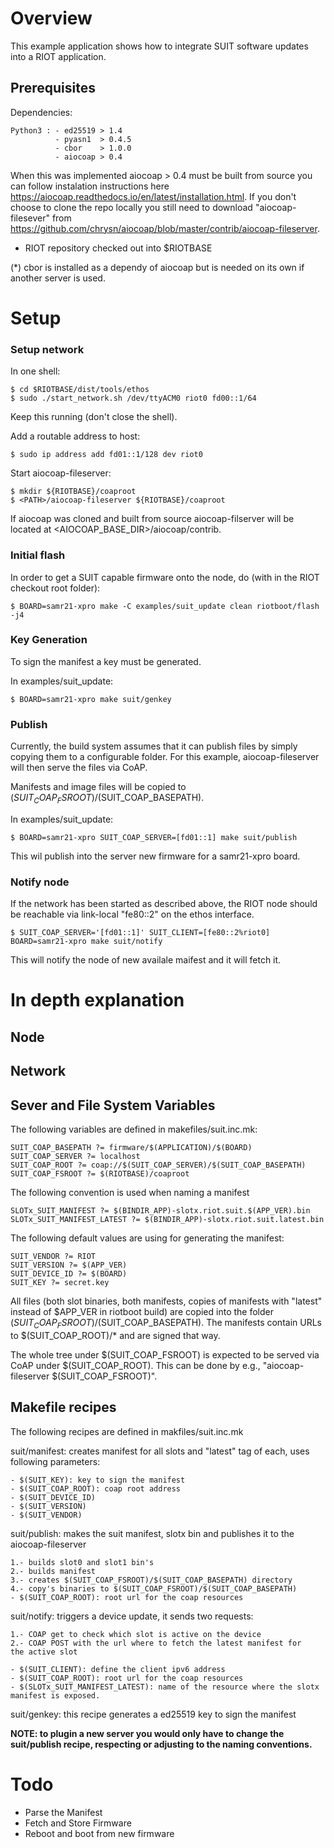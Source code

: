 # Overview

This example application shows how to integrate SUIT software updates into a
RIOT application.

## Prerequisites

Dependencies:
    
    Python3 : - ed25519 > 1.4
              - pyasn1  > 0.4.5
              - cbor    > 1.0.0 
              - aiocoap > 0.4

When this was implemented aiocoap > 0.4 must be built from source you can follow 
instalation instructions here https://aiocoap.readthedocs.io/en/latest/installation.html. 
If you don't choose to clone the repo locally you still need to download "aiocoap-filesever"
 from https://github.com/chrysn/aiocoap/blob/master/contrib/aiocoap-fileserver.

- RIOT repository checked out into $RIOTBASE

(*) cbor is installed as a dependy of aiocoap but is needed on its own if another 
server is used.

# Setup

### Setup network

In one shell:

    $ cd $RIOTBASE/dist/tools/ethos
    $ sudo ./start_network.sh /dev/ttyACM0 riot0 fd00::1/64

Keep this running (don't close the shell).

Add a routable address to host:

    $ sudo ip address add fd01::1/128 dev riot0

Start aiocoap-fileserver:

    $ mkdir ${RIOTBASE}/coaproot
    $ <PATH>/aiocoap-fileserver ${RIOTBASE}/coaproot

If aiocoap was cloned and built from source aiocoap-filserver will be located
at <AIOCOAP_BASE_DIR>/aiocoap/contrib.

### Initial flash

In order to get a SUIT capable firmware onto the node, do (with in the RIOT
checkout root folder):

    $ BOARD=samr21-xpro make -C examples/suit_update clean riotboot/flash -j4

### Key Generation

To sign the manifest a key must be generated.

In examples/suit_update:

    $ BOARD=samr21-xpro make suit/genkey

### Publish

Currently, the build system assumes that it can publish files by simply copying
them to a configurable folder. For this example, aiocoap-fileserver will then
serve the files via CoAP.

Manifests and image files will be copied to
$(SUIT_COAP_FSROOT)/$(SUIT_COAP_BASEPATH).

In examples/suit_update:

    $ BOARD=samr21-xpro SUIT_COAP_SERVER=[fd01::1] make suit/publish

This wil publish into the server new firmware for a samr21-xpro board.

### Notify node

If the network has been started as described above, the RIOT node should be
reachable via link-local "fe80::2" on the ethos interface.

    $ SUIT_COAP_SERVER='[fd01::1]' SUIT_CLIENT=[fe80::2%riot0] BOARD=samr21-xpro make suit/notify

This will notify the node of new availale maifest and it will fetch it.

# In depth explanation

## Node

## Network

## Sever and File System Variables

The following variables are defined in makefiles/suit.inc.mk:

    SUIT_COAP_BASEPATH ?= firmware/$(APPLICATION)/$(BOARD)
    SUIT_COAP_SERVER ?= localhost
    SUIT_COAP_ROOT ?= coap://$(SUIT_COAP_SERVER)/$(SUIT_COAP_BASEPATH)
    SUIT_COAP_FSROOT ?= $(RIOTBASE)/coaproot

The following convention is used when naming a manifest

    SLOTx_SUIT_MANIFEST ?= $(BINDIR_APP)-slotx.riot.suit.$(APP_VER).bin
    SLOTx_SUIT_MANIFEST_LATEST ?= $(BINDIR_APP)-slotx.riot.suit.latest.bin

The following default values are using for generating the manifest:

    SUIT_VENDOR ?= RIOT
    SUIT_VERSION ?= $(APP_VER)
    SUIT_DEVICE_ID ?= $(BOARD)
    SUIT_KEY ?= secret.key

All files (both slot binaries, both manifests, copies of manifests with
"latest" instead of $APP_VER in riotboot build) are copied into the folder
$(SUIT_COAP_FSROOT)/$(SUIT_COAP_BASEPATH). The manifests contain URLs to
$(SUIT_COAP_ROOT)/* and are signed that way.

The whole tree under $(SUIT_COAP_FSROOT) is expected to be served via CoAP 
under $(SUIT_COAP_ROOT). This can be done by e.g., "aiocoap-fileserver $(SUIT_COAP_FSROOT)".

## Makefile recipes

The following recipes are defined in makfiles/suit.inc.mk

suit/manifest: creates manifest for all slots and "latest" tag of each,
    uses following parameters:

    - $(SUIT_KEY): key to sign the manifest
	- $(SUIT_COAP_ROOT): coap root address
	- $(SUIT_DEVICE_ID)
	- $(SUIT_VERSION)
	- $(SUIT_VENDOR)

suit/publish: makes the suit manifest, slotx bin and publishes it to the
    aiocoap-fileserver

    1.- builds slot0 and slot1 bin's
    2.- builds manifest
    3.- creates $(SUIT_COAP_FSROOT)/$(SUIT_COAP_BASEPATH) directory
    4.- copy's binaries to $(SUIT_COAP_FSROOT)/$(SUIT_COAP_BASEPATH)
    - $(SUIT_COAP_ROOT): root url for the coap resources

suit/notify: triggers a device update, it sends two requests:

    1.- COAP get to check which slot is active on the device
    2.- COAP POST with the url where to fetch the latest manifest for
    the active slot

    - $(SUIT_CLIENT): define the client ipv6 address
    - $(SUIT_COAP_ROOT): root url for the coap resources
    - $(SLOTx_SUIT_MANIFEST_LATEST): name of the resource where the slotx
    manifest is exposed.

suit/genkey: this recipe generates a ed25519 key to sign the manifest

**NOTE: to plugin a new server you would only have to change the suit/publish
recipe, respecting or adjusting to the naming conventions.**

# Todo

* Parse the Manifest
* Fetch and Store Firmware
* Reboot and boot from new firmware
